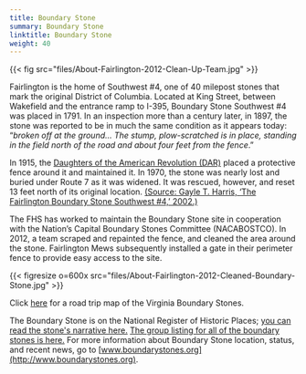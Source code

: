 ```yaml
---
title: Boundary Stone
summary: Boundary Stone
linktitle: Boundary Stone
weight: 40
---
```


{{< fig src="files/About-Fairlington-2012-Clean-Up-Team.jpg" >}}

Fairlington is the home of Southwest #4, one of 40 milepost stones that mark the original District of Columbia. Located at King Street, between Wakefield and the entrance ramp to I-395, Boundary Stone Southwest #4 was placed in 1791. In an inspection more than a century later, in 1897, the stone was reported to be in much the same condition as it appears today: “*broken off at the ground… The stump, plow-scratched is in place, standing in the field north of the road and about four feet from the fence*.”

In 1915, the [Daughters of the American Revolution (DAR)](files/About-Fairlington-American-Spirit-Boundary-Stones.pdf) placed a protective fence around it and maintained it. In 1970, the stone was nearly lost and buried under Route 7 as it was widened. It was rescued, however, and reset 13 feet north of its original location. [(Source: Gayle T. Harris, ‘The Fairlington Boundary Stone Southwest #4,’ 2002.)](files/About-Fairlington-Harris-SW-Boundary-Stone-4.pdf)

The FHS has worked to maintain the Boundary Stone site in cooperation with the Nation’s Capital Boundary Stones Committee (NACABOSTCO). In 2012, a team scraped and repainted the fence, and cleaned the area around the stone. Fairlington Mews subsequently installed a gate in their perimeter fence to provide easy access to the site.

{{< figresize o=600x src="files/About-Fairlington-2012-Cleaned-Boundary-Stone.jpg" >}}

Click [here](files/About-Fairlington-Washington-Post-VA-Boundary-Stones-Road-Trip.pdf) for a road trip map of the Virginia Boundary Stones.

The Boundary Stone is on the National Register of Historic Places; [you can read the stone's narrative here.](https://www.dhr.virginia.gov/wp-content/uploads/2018/04/000-0022-0005_SW_No._4_Boundary_Marker_of_the_Original_District_of_Columbia_1991_Final_Nomination.pdf) [The group listing for all of the boundary stones is here.](https://npgallery.nps.gov/NRHP/GetAsset/db38eeae-0b63-4f84-aed8-cb748daa5872) For more information about Boundary Stone location, status, and recent news, go to [www.boundarystones.org](http://www.boundarystones.org).